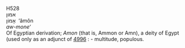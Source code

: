 <body>
  <p>H528<br>  אמון  <br> אָמוֹן  ‎  ‘âmôn  <br><i>aw-mone‘ </i><br>Of Egyptian derivation; <i>Amon</i> (that is, Ammon or Amn), a deity of Egypt (used only as an adjunct of <a href="h4996.htm">4996</a> : - multitude, populous.<br></p>
 </body>